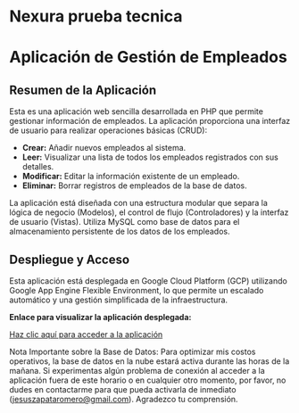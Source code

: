 # Nexura prueba tecnica

# Aplicación de Gestión de Empleados

## Resumen de la Aplicación

Esta es una aplicación web sencilla desarrollada en PHP que permite gestionar información de empleados. La aplicación proporciona una interfaz de usuario para realizar operaciones básicas (CRUD):

* **Crear:** Añadir nuevos empleados al sistema.
* **Leer:** Visualizar una lista de todos los empleados registrados con sus detalles.
* **Modificar:** Editar la información existente de un empleado.
* **Eliminar:** Borrar registros de empleados de la base de datos.

La aplicación está diseñada con una estructura modular que separa la lógica de negocio (Modelos), el control de flujo (Controladores) y la interfaz de usuario (Vistas). Utiliza MySQL como base de datos para el almacenamiento persistente de los datos de los empleados.

## Despliegue y Acceso

Esta aplicación está desplegada en Google Cloud Platform (GCP) utilizando Google App Engine Flexible Environment, lo que permite un escalado automático y una gestión simplificada de la infraestructura.

**Enlace para visualizar la aplicación desplegada:**

[Haz clic aquí para acceder a la aplicación](https://app-nexura-dot-potent-impulse-415917.uc.r.appspot.com) 

Nota Importante sobre la Base de Datos: Para optimizar mis costos operativos, la base de datos en la nube estará activa durante las horas de la mañana. Si experimentas algún problema de conexión al acceder a la aplicación fuera de este horario o en cualquier otro momento, por favor, no dudes en contactarme para que pueda activarla de inmediato (jesuszapataromero@gmail.com). Agradezco tu comprensión.
